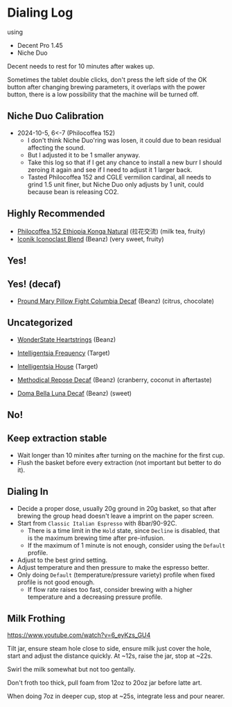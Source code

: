 # Dialing Log

using

- Decent Pro 1.45
- Niche Duo

Decent needs to rest for 10 minutes after wakes up.

Sometimes the tablet double clicks, don't press the left side of the OK button after changing brewing parameters, it overlaps with the power button, there is a low possibility that the machine will be turned off. 

## Niche Duo Calibration

- 2024-10-5, 6<-7 (Philocoffea 152)
  - I don't think Niche Duo'ring was losen, it could due to bean residual affecting the sound.
  - But I adjusted it to be 1 smaller anyway.
  - Take this log so that if I get any chance to install a new burr I should zeroing it again and see if I need to adjust it 1 larger back.
  - Tasted Philocoffea 152 and CGLE vermilion cardinal, all needs to grind 1.5 unit finer, but Niche Duo only adjusts by 1 unit, could because bean is releasing CO2.

## Highly Recommended

- [Philocoffea 152 Ethiopia Konga Natural](./2024-9/Philocoffea-152.md) (拉花交流) (milk tea, fruity)
- [Iconik Iconoclast Blend](./2024-9/Iconik-Iconoclast-Blend.md) (Beanz) (very sweet, fruity)

## Yes!

## Yes! (decaf)

- [Pround Mary Pillow Fight Columbia Decaf](./2024-9/Proud-Mary-Pillow-Fight-Columbia-Decaf.md) (Beanz) (citrus, chocolate)

## Uncategorized

- [WonderState Heartstrings](./2024-9/WonderState-Heartstrings.md) (Beanz)
- [Intelligentsia Frequency](./2024-9/Intelligentsia-Frequency.md) (Target)
- [Intelligentsia House](./2024-9/Intelligentsia-House.md) (Target)

- [Methodical Repose Decaf](./2024-10/Methodical-Repose-Decaf.md) (Beanz) (cranberry, coconut in aftertaste)
- [Doma Bella Luna Decaf](./2024-9/Doma-Bella-Luna-Decaf.md) (Beanz) (sweet)

## No!

## Keep extraction stable

- Wait longer than 10 minites after turning on the machine for the first cup.
- Flush the basket before every extraction (not important but better to do it).

## Dialing In

- Decide a proper dose, usually 20g ground in 20g basket, so that after brewing the group head doesn't leave a imprint on the paper screen.
- Start from `Classic Italian Espresso` with 8bar/90-92C.
  - There is a time limit in the `Hold` state, since `Decline` is disabled, that is the maximum brewing time after pre-infusion.
  - If the maximum of 1 minute is not enough, consider using the `Default` profile.
- Adjust to the best grind setting.
- Adjust temperature and then pressure to make the espresso better.
- Only doing `Default` (temperature/pressure variety) profile when fixed profile is not good enough.
  - If flow rate raises too fast, consider brewing with a higher temperature and a decreasing pressure profile.

## Milk Frothing

https://www.youtube.com/watch?v=6_eyKzs_GU4

Tilt jar,
ensure steam hole close to side,
ensure milk just cover the hole,
start and adjust the distance quickly.
At \~12s, raise the jar, stop at \~22s.

Swirl the milk somewhat but not too gentally.

Don't froth too thick,
pull foam from 12oz to 20oz jar before latte art.

When doing 7oz in deeper cup,
stop at \~25s,
integrate less and pour nearer.
